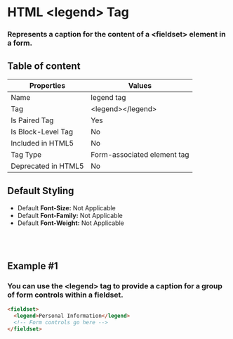 # HTML &lt;legend&gt; Tag

### Represents a caption for the content of a &lt;fieldset&gt; element in a form.



## Table of content


| Properties            | Values                                                               |
|---------------------|----------------------------------------------------------------------|
| Name                | legend tag                                                |
| Tag                 | &lt;legend&gt;&lt;/legend&gt;                                            |
| Is Paired Tag       | Yes                                                  |
| Is Block-Level Tag  | No                                |
| Included in HTML5   | No     |
| Tag Type            | Form-associated element tag     |
| Deprecated in HTML5 | No     |


## Default Styling


-	Default **Font-Size:** Not Applicable
-	Default **Font-Family:** Not Applicable
-	Default **Font-Weight:** Not Applicable


<br>
<br>

## Example #1
### You can use the &lt;legend&gt; tag to provide a caption for a group of form controls within a fieldset.
```html
<fieldset>
  <legend>Personal Information</legend>
  <!-- Form controls go here -->
</fieldset>
``` 
<br>
<br>

